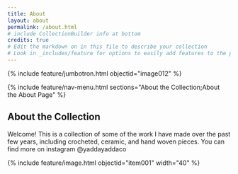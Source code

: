 ```yaml
---
title: About
layout: about
permalink: /about.html
# include CollectionBuilder info at bottom
credits: true
# Edit the markdown on in this file to describe your collection
# Look in _includes/feature for options to easily add features to the page
---
```


{% include feature/jumbotron.html objectid="image012" %}

{% include feature/nav-menu.html sections="About the Collection;About the About Page" %}

## About the Collection

Welcome! This is a collection of some of the work I have made over the past few years, including crocheted, ceramic, and hand woven pieces. You can find more on instagram @yaddayaddaco

{% include feature/image.html objectid="item001" width="40" %}
